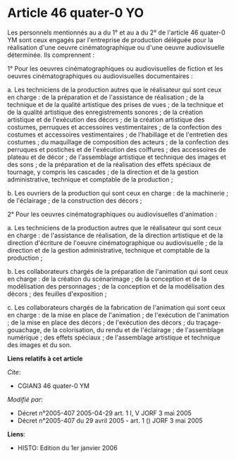 # Article 46 quater-0 YO

Les personnels mentionnés au a du 1° et au a du 2° de l'article 46 quater-0 YM sont ceux engagés par l'entreprise de
production déléguée pour la réalisation d'une oeuvre cinématographique ou d'une oeuvre audiovisuelle déterminée. Ils
comprennent :

1° Pour les oeuvres cinématographiques ou audiovisuelles de fiction et les oeuvres cinématographiques ou audiovisuelles
documentaires :

a. Les techniciens de la production autres que le réalisateur qui sont ceux en charge : de la préparation et de l'assistance
de réalisation ; de la technique et de la qualité artistique des prises de vues ; de la technique et de la qualité artistique
des enregistrements sonores ; de la création artistique et de l'exécution des décors ; de la création artistique des
costumes, perruques et accessoires vestimentaires ; de la confection des costumes et accessoires vestimentaires ; de
l'habillage et de l'entretien des costumes ; du maquillage de composition des acteurs ; de la confection des perruques et
postiches et de l'exécution des coiffures ; des accessoires de plateau et de décor ; de l'assemblage artistique et technique
des images et des sons ; de la préparation et de la réalisation des effets spéciaux de tournage, y compris les cascades ; de
la direction et de la gestion administrative, technique et comptable de la production ;

b. Les ouvriers de la production qui sont ceux en charge : de la machinerie ; de l'éclairage ; de la construction des
décors ;

2° Pour les oeuvres cinématographiques ou audiovisuelles d'animation :

a. Les techniciens de la production autres que le réalisateur qui sont ceux en charge : de l'assistance de réalisation, de la
direction artistique et de la direction d'écriture de l'oeuvre cinématographique ou audiovisuelle ; de la direction et de la
gestion administrative, technique et comptable de la production ;

b. Les collaborateurs chargés de la préparation de l'animation qui sont ceux en charge : de la création du scénarimage ; de
la conception et de la modélisation des personnages ; de la conception et de la modélisation des décors ; des feuilles
d'exposition ;

c. Les collaborateurs chargés de la fabrication de l'animation qui sont ceux en charge : de la mise en place de l'animation ;
de l'exécution de l'animation ; de la mise en place des décors ; de l'exécution des décors ; du traçage-gouachage, de la
colorisation, du rendu et de l'éclairage ; de l'assemblage numérique ; des effets spéciaux ; de l'assemblage artistique et
technique des images et du son.

**Liens relatifs à cet article**

_Cite_:

  - CGIAN3 46 quater-0 YM

_Modifié par_:

  - Décret n°2005-407 2005-04-29 art. 1 I, V JORF 3 mai 2005
  - Décret n°2005-407 du 29 avril 2005 - art. 1 () JORF 3 mai 2005

**Liens**:

  - HISTO: Edition du 1er janvier 2006
